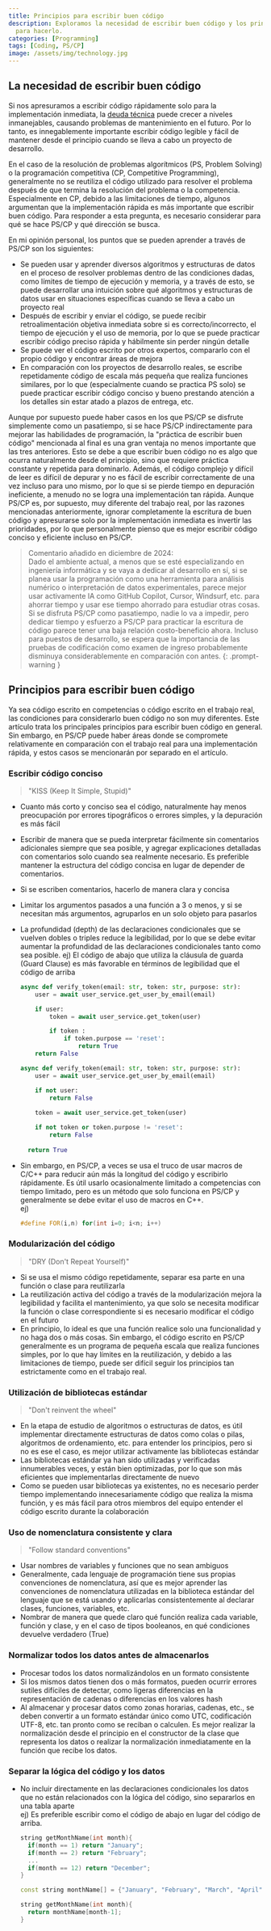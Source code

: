 ```yaml
---
title: Principios para escribir buen código
description: Exploramos la necesidad de escribir buen código y los principios generales
  para hacerlo.
categories: [Programming]
tags: [Coding, PS/CP]
image: /assets/img/technology.jpg
---
```

## La necesidad de escribir buen código
Si nos apresuramos a escribir código rápidamente solo para la implementación inmediata, la [deuda técnica](/posts/Technical-debt/) puede crecer a niveles inmanejables, causando problemas de mantenimiento en el futuro. Por lo tanto, es innegablemente importante escribir código legible y fácil de mantener desde el principio cuando se lleva a cabo un proyecto de desarrollo.

En el caso de la resolución de problemas algorítmicos (PS, Problem Solving) o la programación competitiva (CP, Competitive Programming), generalmente no se reutiliza el código utilizado para resolver el problema después de que termina la resolución del problema o la competencia. Especialmente en CP, debido a las limitaciones de tiempo, algunos argumentan que la implementación rápida es más importante que escribir buen código. Para responder a esta pregunta, es necesario considerar para qué se hace PS/CP y qué dirección se busca.

En mi opinión personal, los puntos que se pueden aprender a través de PS/CP son los siguientes:
- Se pueden usar y aprender diversos algoritmos y estructuras de datos en el proceso de resolver problemas dentro de las condiciones dadas, como límites de tiempo de ejecución y memoria, y a través de esto, se puede desarrollar una intuición sobre qué algoritmos y estructuras de datos usar en situaciones específicas cuando se lleva a cabo un proyecto real
- Después de escribir y enviar el código, se puede recibir retroalimentación objetiva inmediata sobre si es correcto/incorrecto, el tiempo de ejecución y el uso de memoria, por lo que se puede practicar escribir código preciso rápida y hábilmente sin perder ningún detalle
- Se puede ver el código escrito por otros expertos, compararlo con el propio código y encontrar áreas de mejora
- En comparación con los proyectos de desarrollo reales, se escribe repetidamente código de escala más pequeña que realiza funciones similares, por lo que (especialmente cuando se practica PS solo) se puede practicar escribir código conciso y bueno prestando atención a los detalles sin estar atado a plazos de entrega, etc.

Aunque por supuesto puede haber casos en los que PS/CP se disfrute simplemente como un pasatiempo, si se hace PS/CP indirectamente para mejorar las habilidades de programación, la "práctica de escribir buen código" mencionada al final es una gran ventaja no menos importante que las tres anteriores. Esto se debe a que escribir buen código no es algo que ocurra naturalmente desde el principio, sino que requiere práctica constante y repetida para dominarlo. Además, el código complejo y difícil de leer es difícil de depurar y no es fácil de escribir correctamente de una vez incluso para uno mismo, por lo que si se pierde tiempo en depuración ineficiente, a menudo no se logra una implementación tan rápida. Aunque PS/CP es, por supuesto, muy diferente del trabajo real, por las razones mencionadas anteriormente, ignorar completamente la escritura de buen código y apresurarse solo por la implementación inmediata es invertir las prioridades, por lo que personalmente pienso que es mejor escribir código conciso y eficiente incluso en PS/CP.

> Comentario añadido en diciembre de 2024:  
> Dado el ambiente actual, a menos que se esté especializando en ingeniería informática y se vaya a dedicar al desarrollo en sí, si se planea usar la programación como una herramienta para análisis numérico o interpretación de datos experimentales, parece mejor usar activamente IA como GitHub Copilot, Cursor, Windsurf, etc. para ahorrar tiempo y usar ese tiempo ahorrado para estudiar otras cosas. Si se disfruta PS/CP como pasatiempo, nadie lo va a impedir, pero dedicar tiempo y esfuerzo a PS/CP para practicar la escritura de código parece tener una baja relación costo-beneficio ahora. Incluso para puestos de desarrollo, se espera que la importancia de las pruebas de codificación como examen de ingreso probablemente disminuya considerablemente en comparación con antes.
{: .prompt-warning }

## Principios para escribir buen código
Ya sea código escrito en competencias o código escrito en el trabajo real, las condiciones para considerarlo buen código no son muy diferentes. Este artículo trata los principales principios para escribir buen código en general. Sin embargo, en PS/CP puede haber áreas donde se compromete relativamente en comparación con el trabajo real para una implementación rápida, y estos casos se mencionarán por separado en el artículo.

### Escribir código conciso
> "KISS (Keep It Simple, Stupid)"

- Cuanto más corto y conciso sea el código, naturalmente hay menos preocupación por errores tipográficos o errores simples, y la depuración es más fácil
- Escribir de manera que se pueda interpretar fácilmente sin comentarios adicionales siempre que sea posible, y agregar explicaciones detalladas con comentarios solo cuando sea realmente necesario. Es preferible mantener la estructura del código concisa en lugar de depender de comentarios.
- Si se escriben comentarios, hacerlo de manera clara y concisa
- Limitar los argumentos pasados a una función a 3 o menos, y si se necesitan más argumentos, agruparlos en un solo objeto para pasarlos
- La profundidad (depth) de las declaraciones condicionales que se vuelven dobles o triples reduce la legibilidad, por lo que se debe evitar aumentar la profundidad de las declaraciones condicionales tanto como sea posible. 
  ej) El código de abajo que utiliza la cláusula de guarda (Guard Clause) es más favorable en términos de legibilidad que el código de arriba  

  ```python
  async def verify_token(email: str, token: str, purpose: str):
      user = await user_service.get_user_by_email(email)
  
      if user:
          token = await user_service.get_token(user)
  
          if token :
              if token.purpose == 'reset':
                  return True
      return False
  ```
  ```python
  async def verify_token(email: str, token: str, purpose: str):
      user = await user_service.get_user_by_email(email)
  
      if not user:
          return False
    
      token = await user_service.get_token(user)
  
      if not token or token.purpose != 'reset':
          return False
    
    return True
  ```
- Sin embargo, en PS/CP, a veces se usa el truco de usar macros de C/C++ para reducir aún más la longitud del código y escribirlo rápidamente. Es útil usarlo ocasionalmente limitado a competencias con tiempo limitado, pero es un método que solo funciona en PS/CP y generalmente se debe evitar el uso de macros en C++.  
  ej)  

  ```c++
  #define FOR(i,n) for(int i=0; i<n; i++)
  ```

### Modularización del código
> "DRY (Don't Repeat Yourself)"

- Si se usa el mismo código repetidamente, separar esa parte en una función o clase para reutilizarla
- La reutilización activa del código a través de la modularización mejora la legibilidad y facilita el mantenimiento, ya que solo se necesita modificar la función o clase correspondiente si es necesario modificar el código en el futuro
- En principio, lo ideal es que una función realice solo una funcionalidad y no haga dos o más cosas. Sin embargo, el código escrito en PS/CP generalmente es un programa de pequeña escala que realiza funciones simples, por lo que hay límites en la reutilización, y debido a las limitaciones de tiempo, puede ser difícil seguir los principios tan estrictamente como en el trabajo real.

### Utilización de bibliotecas estándar
> "Don't reinvent the wheel"

- En la etapa de estudio de algoritmos o estructuras de datos, es útil implementar directamente estructuras de datos como colas o pilas, algoritmos de ordenamiento, etc. para entender los principios, pero si no es ese el caso, es mejor utilizar activamente las bibliotecas estándar
- Las bibliotecas estándar ya han sido utilizadas y verificadas innumerables veces, y están bien optimizadas, por lo que son más eficientes que implementarlas directamente de nuevo
- Como se pueden usar bibliotecas ya existentes, no es necesario perder tiempo implementando innecesariamente código que realiza la misma función, y es más fácil para otros miembros del equipo entender el código escrito durante la colaboración

### Uso de nomenclatura consistente y clara
> "Follow standard conventions"

- Usar nombres de variables y funciones que no sean ambiguos
- Generalmente, cada lenguaje de programación tiene sus propias convenciones de nomenclatura, así que es mejor aprender las convenciones de nomenclatura utilizadas en la biblioteca estándar del lenguaje que se está usando y aplicarlas consistentemente al declarar clases, funciones, variables, etc.
- Nombrar de manera que quede claro qué función realiza cada variable, función y clase, y en el caso de tipos booleanos, en qué condiciones devuelve verdadero (True)

### Normalizar todos los datos antes de almacenarlos
- Procesar todos los datos normalizándolos en un formato consistente
- Si los mismos datos tienen dos o más formatos, pueden ocurrir errores sutiles difíciles de detectar, como ligeras diferencias en la representación de cadenas o diferencias en los valores hash
- Al almacenar y procesar datos como zonas horarias, cadenas, etc., se deben convertir a un formato estándar único como UTC, codificación UTF-8, etc. tan pronto como se reciban o calculen. Es mejor realizar la normalización desde el principio en el constructor de la clase que representa los datos o realizar la normalización inmediatamente en la función que recibe los datos.

### Separar la lógica del código y los datos
- No incluir directamente en las declaraciones condicionales los datos que no están relacionados con la lógica del código, sino separarlos en una tabla aparte  
  ej) Es preferible escribir como el código de abajo en lugar del código de arriba.

  ```c++
  string getMonthName(int month){
    if(month == 1) return "January";
    if(month == 2) return "February";
    ...
    if(month == 12) return "December";
  }
  ```
  ```c++
  const string monthName[] = {"January", "February", "March", "April", "May", "June", "July", "August", "September", "October", "November", "December"};

  string getMonthName(int month){
    return monthName[month-1];
  }
  ```
